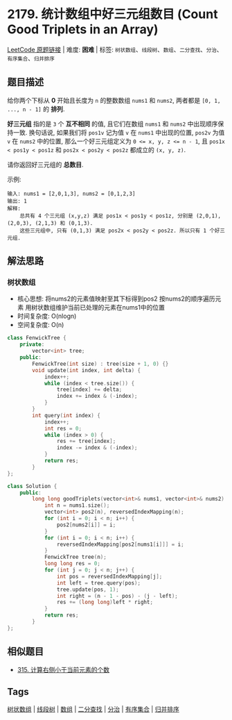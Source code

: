 # 2179. 统计数组中好三元组数目 (Count Good Triplets in an Array)

[LeetCode 原题链接](https://leetcode.cn/problems/count-good-triplets-in-an-array/) | 难度: **困难** | 标签: `树状数组`、`线段树`、`数组`、`二分查找`、`分治`、`有序集合`、`归并排序`

## 题目描述

给你两个下标从 **0** 开始且长度为 `n` 的整数数组 `nums1` 和 `nums2`, 两者都是 `[0, 1, ..., n - 1]` 的 **排列**.

**好三元组** 指的是 `3` 个 **互不相同** 的值, 且它们在数组 `nums1` 和 `nums2` 中出现顺序保持一致. 换句话说, 如果我们将 `pos1v` 记为值 `v` 在 `nums1` 中出现的位置, `pos2v` 为值 `v` 在 `nums2` 中的位置, 那么一个好三元组定义为 `0 <= x, y, z <= n - 1`, 且 `pos1x < pos1y < pos1z` 和 `pos2x < pos2y < pos2z` 都成立的 `(x, y, z)`.

请你返回好三元组的 **总数目**.

示例:

```plaintext
输入: nums1 = [2,0,1,3], nums2 = [0,1,2,3]
输出: 1
解释:
    总共有 4 个三元组 (x,y,z) 满足 pos1x < pos1y < pos1z, 分别是 (2,0,1), (2,0,3), (2,1,3) 和 (0,1,3).
    这些三元组中, 只有 (0,1,3) 满足 pos2x < pos2y < pos2z. 所以只有 1 个好三元组.
```

## 解法思路

### 树状数组

- 核心思想: 将nums2的元素值映射至其下标得到pos2 按nums2的顺序遍历元素 用树状数组维护当前已处理的元素在nums1中的位置
- 时间复杂度: O(nlogn)
- 空间复杂度: O(n)

```cpp
class FenwickTree {
    private:
        vector<int> tree;
    public:
        FenwickTree(int size) : tree(size + 1, 0) {}
        void update(int index, int delta) {
            index++;
            while (index < tree.size()) {
                tree[index] += delta;
                index += index & (-index);
            }
        }
        int query(int index) {
            index++;
            int res = 0;
            while (index > 0) {
                res += tree[index];
                index -= index & (-index);
            }
            return res;
        }
};

class Solution {
    public:
        long long goodTriplets(vector<int>& nums1, vector<int>& nums2) {
            int n = nums1.size();
            vector<int> pos2(n), reversedIndexMapping(n);
            for (int i = 0; i < n; i++) {
                pos2[nums2[i]] = i;
            }
            for (int i = 0; i < n; i++) {
                reversedIndexMapping[pos2[nums1[i]]] = i;
            }
            FenwickTree tree(n);
            long long res = 0;
            for (int j = 0; j < n; j++) {
                int pos = reversedIndexMapping[j];
                int left = tree.query(pos);
                tree.update(pos, 1);
                int right = (n - 1 - pos) - (j - left);
                res += (long long)left * right;
            }
            return res;
        }
};
```

## 相似题目

- [315. 计算右侧小于当前元素的个数](https://leetcode.cn/problems/count-of-smaller-numbers-after-self/)

## Tags

[树状数组](/tags/binary-indexed-tree.md) | [线段树](/tags/segment-tree.md) | [数组](/tags/array.md) | [二分查找](/tags/binary-search.md) | [分治](/tags/divide-and-conquer.md) | [有序集合](/tags/sorted-set.md) | [归并排序](/tags/merge-sort.md)
